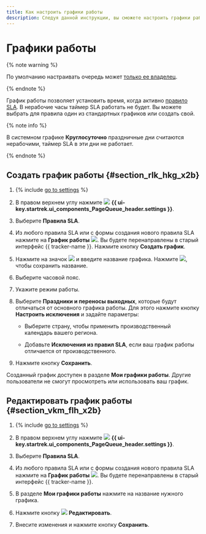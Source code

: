 ```yaml
---
title: Как настроить графики работы
description: Следуя данной инструкции, вы сможете настроить графики работы.
---
```


# Графики работы

{% note warning %}

По умолчанию настраивать очередь может [только ее владелец](queue-access.md).

{% endnote %}

График работы позволяет установить время, когда активно [правило SLA](sla.md). В нерабочие часы таймер SLA работать не будет. Вы можете выбрать для правила один из стандартных графиков или создать свой.

{% note info %}

В системном графике **Круглосуточно** праздничные дни считаются нерабочими, таймер SLA в эти дни не работает.

{% endnote %}


## Создать график работы {#section_rlk_hkg_x2b}

1. {% include [go to settings](../../_includes/tracker/transition-page.md) %}

1. В правом верхнем углу нажмите ![](../../_assets/tracker/svg/queue-settings.svg) **{{ ui-key.startrek.ui_components_PageQueue_header.settings }}**.

1. Выберите **Правила SLA**.

1. Из любого правила SLA или с формы создания нового правила SLA нажмите на **График работы** ![](../../_assets/console-icons/arrow-up-right-from-square.svg). Вы будете перенаправлены в старый интерфейс {{ tracker-name }}. Нажмите кнопку **Создать график**.

1. Нажмите на значок ![](../../_assets/tracker/icon-edit.png) и введите название графика. Нажмите ![](../../_assets/tracker/approve-checkmark.png), чтобы сохранить название.

1. Выберите часовой пояс.

1. Укажите режим работы.

1. Выберите **Праздники и переносы выходных**, которые будут отличаться от основного графика работы. Для этого нажмите кнопку **Настроить исключения** и задайте параметры:

    - Выберите страну, чтобы применить производственный календарь вашего региона.

    - Добавьте **Исключения из правил SLA**, если ваш график работы отличается от производственного.

1. Нажмите кнопку **Сохранить**.

Созданный график доступен в разделе **Мои графики работы**. Другие пользователи не смогут просмотреть или использовать ваш график.

## Редактировать график работы {#section_vkm_flh_x2b}

1. {% include [go to settings](../../_includes/tracker/transition-page.md) %}

1. В правом верхнем углу нажмите ![](../../_assets/tracker/svg/queue-settings.svg) **{{ ui-key.startrek.ui_components_PageQueue_header.settings }}**.

1. Выберите **Правила SLA**.

1. Из любого правила SLA или с формы создания нового правила SLA нажмите на **График работы** ![](../../_assets/console-icons/arrow-up-right-from-square.svg). Вы будете перенаправлены в старый интерфейс {{ tracker-name }}. 

1. В разделе **Мои графики работы** нажмите на название нужного графика.

1. Нажмите кнопку ![](../../_assets/tracker/svg/icon-edit1.svg)  **Редактировать**.

1. Внесите изменения и нажмите кнопку **Сохранить**.


